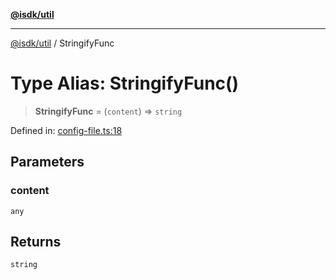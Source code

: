 [**@isdk/util**](../README.md)

***

[@isdk/util](../globals.md) / StringifyFunc

# Type Alias: StringifyFunc()

> **StringifyFunc** = (`content`) => `string`

Defined in: [config-file.ts:18](https://github.com/isdk/util.js/blob/d56ec17a58f2c8d32fa62a973286199a24a5c2c7/src/config-file.ts#L18)

## Parameters

### content

`any`

## Returns

`string`
